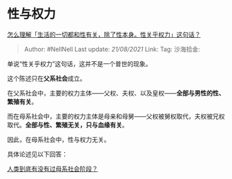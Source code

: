 # 性与权力
[怎么理解「生活的一切都和性有关，除了性本身。性关乎权力」这句话？](https://www.zhihu.com/question/21204199/answer/2071783812)

> Author: #NellNell
> Last update: *21/08/2021*
> Link:
> Tag:
> 沙海拾金:

单说“性关乎权力”这句话，这并不是一个普世的现象。

这个陈述只在**父系社会**成立。

在父系社会中，主要的权力主体——父权、夫权、以及皇权——**全部与男性的性、繁殖有关**。

而在母系社会中，主要的权力主体是母亲和母舅——父权被舅权取代，夫权被兄权取代。**全部与性、繁殖无关，只与血缘有关**。

因此，在母系社会中，性与权力无关。

具体论述见以下回答：

[人类到底有没有过母系社会阶段？](https://www.zhihu.com/question/31170156/answer/901521142)

